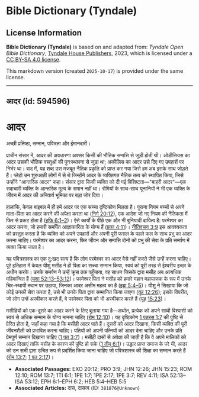 # Bible Dictionary (Tyndale)

## License Information

**Bible Dictionary (Tyndale)** is based on and adapted from: _Tyndale Open Bible Dictionary_, [Tyndale House Publishers](https://tyndaleopenresources.com/), 2023, which is licensed under a [CC BY-SA 4.0 license](https://creativecommons.org/licenses/by-sa/4.0/legalcode.en).

This markdown version (created `2025-10-17`) is provided under the same license.



--------------------------------

## आदर (id: 594596)

आदर
===

अच्छी प्रतिष्ठा, सम्मान, पवित्रता और ईमानदारी।

प्राचीन संसार में, आदर की अवधारणा अक्सर किसी की भौतिक सम्पत्ति से जुड़ी होती थी। ओडीसियस का आदर उसकी भौतिक वस्तुओं की पुनःस्थापना से जुड़ा था; अकीलिस का आदर उसे दिए गए उपहारों पर निर्भर था। बाद में, यह शब्द उस मजबूत नैतिक प्रकृति को प्राप्त कर गया जिसे हम अब इसके साथ जोड़ते हैं। प्लेटो उन शुरुआती लोगों में से थे जिन्होंने आदर के व्यक्तिगत नैतिक तत्व को स्थापित किया, जिसे उन्होंने "आन्तरिक आदर" कहा। संसार द्वारा किसी व्यक्ति को दी गई विशिष्टता—"बाहरी आदर"—एक सदाचारी व्यक्ति के आन्तरिक मूल्य के समान नहीं था। रोमियों के साथ\-साथ यूनानियों ने भी एक व्यक्ति के जीवन में आदर की अनिवार्य भूमिका पर बड़ा जोर दिया।

हालांकि, केवल बाइबल में ही हमें आदर पर एक सच्चा दृष्टिकोण मिलता है। पुराना नियम बच्चों से अपने माता\-पिता का आदर करने की अपेक्षा करता था ([निर्ग 20:12](https://ref.ly/Exod20:12)), एक आदेश जो नए नियम की नैतिकता में फिर से प्रकट होता है ([इफि 6:1–2](https://ref.ly/Eph6:1-Eph6:2))। ऐसे कार्यों के पीछे एक और भी बुनियादी दायित्व है: परमेश्वर का आदर करना, जो हमारी समर्पित आज्ञाकारिता के योग्य हैं ([प्रका 4:11](https://ref.ly/Rev4:11))। [नीतिवचन 3:9](https://ref.ly/Prov3:9) इस आवश्यकता को प्रस्तुत करता है कि व्यक्ति को अपने उपहारों और अपनी पूरी फसल के पहले फल के साथ प्रभु का आदर करना चाहिए। परमेश्वर का आदर करना, फिर जीवन और सम्पत्ति दोनों को प्रभु की सेवा के प्रति समर्पण में व्यक्त किया जाता है।

यह पवित्रशास्त्र का एक दु:खद सत्य है कि लोग परमेश्वर का आदर वैसे नहीं करते जैसे उन्हें करना चाहिए। पूरे इतिहास में केवल यीशु मसीह ने ही पिता का सच्चा सम्मान किया, स्वयं को पूरी तरह से ईश्वरीय इच्छा के अधीन करके। उनके समर्पण ने उन्हें क्रूस तक पहुँचाया, वह साधन जिसके द्वारा मसीह अब अत्यधिक महिमान्वित हैं ([यशा 52:13–53:12](https://ref.ly/Isa52:13-Isa53:12))। परमेश्वर पिता ने मसीह को हमारे महान महायाजक के रूप में उनके चिर\-स्थायी स्थान पर उठाया, जिनका आदर असीम महत्व का है ([इब्रा 5:4–5](https://ref.ly/Heb5:4-Heb5:5))। यीशु ने सिखाया कि जो कोई उनकी सेवा करता है, उसे भी उनके पिता द्वारा सम्मानित किया जाएगा ([यूह 12:26](https://ref.ly/John12:26)); इसके विपरीत, जो लोग उन्हें अस्वीकार करते हैं, वे परमेश्वर पिता को भी अस्वीकार करते हैं (यूह [15:23](https://ref.ly/John15:23))।

मसीहियों को एक\-दूसरे का आदर करने के लिए बुलाया गया है—अर्थात, प्रत्येक को अपने साथी विश्वासी को स्वयं से अधिक सम्मान के योग्य मानना चाहिए ([रोम 12:10](https://ref.ly/Rom12:10))। यह दृष्टिकोण [1 पतरस 1:7](https://ref.ly/1Pet1:7) की पुष्टि से प्रेरित होता है, जहाँ कहा गया है कि मसीही आदर पाते हैं। दूसरों को आदर दिखाना, किसी व्यक्ति की पूरी जीवनशैली को प्रभावित करना चाहिए। पतियों को अपनी पत्नियों को आदर देना चाहिए और उनके प्रति प्रेमपूर्ण सम्मान दिखाना चाहिए ([1 पत 3:7](https://ref.ly/1Pet3:7))। मसीही दासों से अपेक्षा की जाती है कि वे अपने मालिकों को आदर दिखाएं ताकि मसीह के कारण की पुष्टि हो सके ([1 तीमु 6:1](https://ref.ly/1Tim6:1))। उद्धार प्राप्त समाज के परे भी, आदर को उन सभी द्वारा उचित रूप से प्रदर्शित किया जाना चाहिए जो पवित्रशास्त्र की शिक्षा का सम्मान करते हैं ([रोम 13:7](https://ref.ly/Rom13:7); [1 पत 2:17](https://ref.ly/1Pet2:17))।

* **Associated Passages:** EXO 20:12; PRO 3:9; JHN 12:26; JHN 15:23; ROM 12:10; ROM 13:7; 1TI 6:1; 1PE 1:7; 1PE 2:17; 1PE 3:7; REV 4:11; ISA 52:13–ISA 53:12; EPH 6:1–EPH 6:2; HEB 5:4–HEB 5:5
* **Associated Articles:** दास, दासत्व (ID: `381876@Unknown`)

